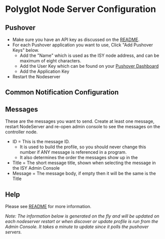 
# Polyglot Node Server Configuration

## Pushover

- Make sure you have an API key as discussed on the [README](https://github.com/jimboca/udi-poly-notification/blob/master/README.md).
- For each Pushover application you want to use, Click "Add Pushover Keys" below.
  - Add the "Name" which is used as the ISY node address, and can be maximum of eight characters.
  - Add the User Key which can be found on your [Pushover Dashboard](https://pushover.net/dashboard)
  - Add the Application Key
- Restart the Nodeserver

## Common Notification Configuration

## Messages

These are the messages you want to send.  Create at least one message, restart NodeServer and re-open admin console to see the messages on the controller node.

- ID = This is the message ID.
  - It is used to build the profile, so you should never change this number if ANY message is referenced in a program.
  - It also determines the order the messages show up in the
- Title = The short message title, shown when selecting the message in the ISY Admin Console
- Message = The message body, if empty then it will be the same is the Title

## Help

Please see [README](https://github.com/jimboca/udi-poly-notification/blob/master/README.md) for more information.

<i>Note: The information below is generated on the fly and will be updated on each nodeserver restart or when discover or update profile is run from the Admin Console.  It takes a minute to update since it polls the pushover servers.</i>
